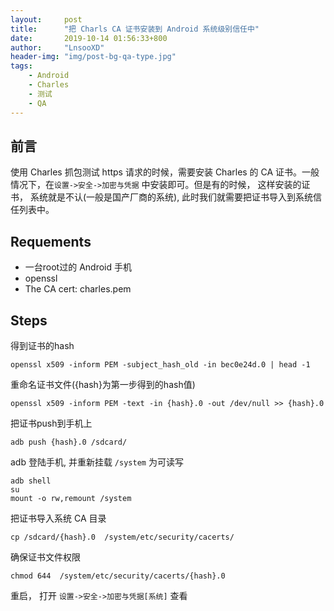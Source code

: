 ```yaml
---
layout:     post
title:      "把 Charls CA 证书安装到 Android 系统级别信任中"
date:       2019-10-14 01:56:33+800
author:     "LnsooXD"
header-img: "img/post-bg-qa-type.jpg"
tags:
    - Android
    - Charles
    - 测试
    - QA
---
```


## 前言

使用 Charles 抓包测试 https 请求的时候，需要安装 Charles 的 CA 证书。一般情况下，在`设置->安全->加密与凭据` 中安装即可。但是有的时候， 这样安装的证书， 系统就是不认(一般是国产厂商的系统), 此时我们就需要把证书导入到系统信任列表中。

## Requements

- 一台root过的 Android 手机
- openssl
- The CA cert: charles.pem

## Steps

得到证书的hash

```shell
openssl x509 -inform PEM -subject_hash_old -in bec0e24d.0 | head -1
```

重命名证书文件({hash}为第一步得到的hash值)

```shell
openssl x509 -inform PEM -text -in {hash}.0 -out /dev/null >> {hash}.0
```

把证书push到手机上

```shell
adb push {hash}.0 /sdcard/
```

adb 登陆手机, 并重新挂载 `/system` 为可读写

```shell
adb shell
su
mount -o rw,remount /system
```

把证书导入系统 CA 目录

```shell
cp /sdcard/{hash}.0  /system/etc/security/cacerts/
```

确保证书文件权限

```shell
chmod 644  /system/etc/security/cacerts/{hash}.0
```

重启， 打开 `设置->安全->加密与凭据[系统]` 查看
